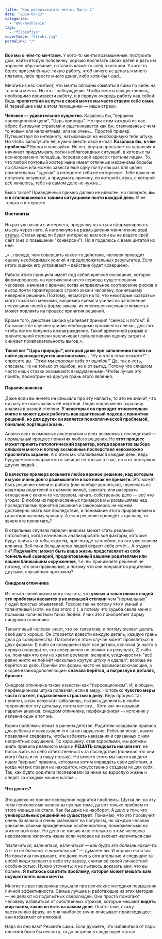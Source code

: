 ```yaml
---
title: "Как реализовывать мечты. Часть 1"
date: "2014-07-23"
categories: 
  - "eko-myshlenie"
tags: 
  - "filosofiya"
coverImage: "Strahi.jpg"
permalink: "/"
---
```


**Все мы о чём-то мечтаем.** У кого-то мечты возвышенные: построить дом, найти вторую половинку, хорошо воспитать своих детей и дать им хорошее образование, оставить какой-то след в истории. У кого-то более приземлённые: такую работу, чтоб ничего не делать и много платили, либо просто много денег, либо хотя-бы I-pad...

Многие из нас считают, что мечты обязаны сбываться сами по себе: на то они и мечты. Но это - заблуждение. Чтобы мечты осуществились, необходимо произвести работу, и в первую очередь работу над собой. Ведь **препятствия на пути к своей мечте мы часто ставим себе сами**. И первейшие нам в этом помощники — наши страхи.

**Человек — удивительное существо.** Казалось бы, "вершина эволюционной цепи", "Царь природы". Но при этом каждый из нас оброс бытовыми страхами и ощетинивается как ёж, сталкиваясь с чем-то новым или непонятным, или не очень... Простой пример. Путешествуя по интернету, натыкаешься на необходимую тебе штуку. Но чтобы заполучить её, нужно ввести свой e-mail. **Казалось бы, в чём проблема?** Введи и пользуйся. Но нет, внутри просыпается параноик и начинает придумывать сотни неблаговидных ситуаций, в которые ты всенепременно попадёшь, передав свой адресок третьим лицам. То, что любой почтовый хостер ныне имеет отличные механизмы борьбы со спамом или можно завести ещё одну почту как раз для целей сомнительных "сделок" в интернете тебя не интересует. Тебе важно не получить результат, а придумать причину, по которой штука, с которой всё началось, тебе на самом деле не нужна...

Было такое? Приведённый пример далеко не идеален, но поверьте, **вы и я сталкиваемся с такими ситуациями почти каждый день**. И не только в интернете.

#### Инстинкты

Но раз уж начали с интернета, продолжу пытаться сформулировать мысль через него. А натолкнуло на размышления меня чтение [этой статьи](http://habrahabr.ru/company/paysto/blog/230417/). Статья вряд ли будет интересна вам если вы не ведёте свой сайт (она о повышении "конверсии"). Но я поделюсь с вами цитатой из неё:

_«...прежде, чем совершить какое-то действие, человек проводит оценку необходимых усилий и предположительных результатов. Если итоги оценки его устраивают – действие будет совершено.

Работа этого принципа имеет под собой крепкое основание, которое формировалось на протяжении всего периода существования человека, начиная с времен, когда неправильное соотнесение рисков и выгод почти гарантировано стоило жизни человеку, принявшему неверное решение. Поэтому, несмотря на то, что некоторые «затраты» могут казаться мелкими, например время и усилия на заполнение нескольких полей в форме заказа, их «психологическая стоимость» может повлиять на процесс принятия решений.

Кроме того, действие закона усиливает принцип "сейчас и потом". В большинстве случаев усилия необходимо произвести сейчас, для того чтобы потом получить вознаграждение. Такой временной разрыв в значительной степени увеличивает субъективную оценку затрат и снижает привлекательность выгод.»_

**Такой вот "Царь природы", который даже при заполнении полей на сайте руководствуется инстинктами...** _"Ну и что в этом плохого?"_ - спросите вы. _"Этим мы спасаем себя от ошибок!"_ Да, так и есть, спасаем. Но не только от ошибок, но и от выгод. Потому что слишком часто наши страхи оказываются надуманными. Чтобы лучше это понять, посмотрим на другую грань этого явления.

#### Паралич анализа

Даже если вы ничего не слышали про эту напасть, то это не значит, что ни разу не оказывались её жертвой. Люди подвержены параличу анализа в разной степени. **У некоторых он проходит относительно мягко и может даже работать как адаптивный подход к принятию решений, но для других он является психологической проблемой, банально портящей жизнь.**

Анализ всех возможных альтернатив и всех возможных последствий — нормальный процесс принятия любого решения. Но **этот процесс может принять патологический характер, когда вариантов выбора слишком много и потому возможные последствия невозможно просчитать заранее**. А с этим мы сталкиваемся каждый день, ведь будущее многовариантно и зависит не только от нас, но и от поступков других людей...

**В качестве примера возьмите любое важное решение, над которым вы уже очень долго размышляете и всё никак не примете.** Это может быть решение сменить работу (или вообще уволиться), переехать из квартиры родителей в съёмное жильё, завязать или разорвать отношения с каким-то человеком, начать собственное дело — всё что угодно. В любом из перечисленных примеров мы размышляем над последствиями принятия решения и закономерно не можем достоверно знать все последствия, и понимание этого приравниваем к гарантированному провалу. А если решение приведёт к провалу, то зачем его принимать?

В отдельных случаях паралич анализа может стать реальной патологией, когда начинаешь анализировать все факторы, которые будут влиять на тебя, скажем, при походе за хлебом, но это уже совсем клиника. Всё-таки большинство людей отдают себе отчёт... А отдают ли? **Подумайте: может быть ваша жизнь представляет из себя тоннельный сценарий, продиктованный вашими родителями или вашим ближайшим окружением**, т.е. вы принимаете решения не потому, что они правильные, а потому что они понравятся родителям, друзьям, случайным прохожим?

#### Синдром отличника

Из опыта своей жизни могу сказать, что **умных и талантливых людей эти проблемы касаются в не меньшей степени** чем "нормальных" людей простых обывателей. Говорю так не потому что я умный и талантливый (хотя, не без этого :) ), а потому что судьба свела меня с большим количеством таких людей. У них это приобретает форму синдрома отличника.

Талантливый человек знает, что он талантлив, и потому желает делать своё дело хорошо. Он старается довести каждую деталь, каждую грань дела до совершенства. Патология в этом случае может проявляться в двух формах: 1) либо он совершенствует все детали, включая (и часто в первую очередь) те, что совершенно не влияют на результат, 2) либо он, понимая что ему не хватит времени, желания, усидчивости и "всё равно никто не поймёт насколько крутую штуку я сделал", вообще не берётся за дело. Причём эти формы часто не взаимоисключающие, а скорее взаимодополняющие: **сначала берётся, и погрязнув в деталях, бросает**.

Синдром отличника также известен как "перфекционизм". И, в общем, перфекционизм штука полезная, если в меру. Но только **чувство меры часто глохнет, подавляемое страстью к делу**. Ведь процесс так приятен, а про результат забываешь, пытаясь допилить в своём творении вот эту детальку, потом вот эту... Хотя как ни называй: паралич анализа, синдром отличника, перфекционизм — источник у явления один и тот же.

Корни проблемы лежат в раннем детстве. Родители создавали правила для ребёнка и наказывали его за их нарушение. Ребенок искал, каким правилами следовать, чтобы избежать наказания и связанных с ним неприятных ощущений. По хорошему, став взрослыми, мы должны знать правила реального мира и **РЕШАТЬ следовать им или нет**, не боясь взять на себя ответственность за последствия (понимая что они могут быть и не в нашу пользу). Но вместо этого мы часто как дети ищем "верные" правила, которыми хотим оправдать свои действия, а когда чётких правил не находится, искусственно создаём их для себя. Так, как будто родители последовали за ними во взрослую жизнь и следят за каждым нашим шагом...

#### Что делать?

Это далеко не полное освещение поднятой проблемы. Шутка ли: на эту тему психологами написаны пухлые тома, да вот только проблем от этого меньше не стало. Как бы даже не наоборот. А дело в том, что **универсальных решений не существует**. Понимаю, что это прозвучит очень банально и очень смахивает на популизм, но каждый человек уникален своими врождёнными особенностями, помноженными на жизненный опыт. Но дело не только и не столько в этом: человека невозможно излечить извне если человек не захочет излечиться сам.

_"Излечиться, излечиться, излечиться — как будто это болезнь какая-то. А я-то не больной, я нормальный!"_ — думаете вы. И хорошо если так. Но практика показывает, что даже очень сознательные и следящие за собой люди таскают в себе эту заразу, считая её своей личностной особенностью. Нужно уточнить: я не пытаюсь доказать вам, что вы больны. **Я пытаюсь осветить проблему, которая может мешать вам осуществлять ваши мечты.**

Многие из вас наверняка слышали про всяческие методики повышения личной эффективности. Самые лучшие и работающие из этих методик — не делают из подопытных сверхлюдей. Они просто помогают человеку избавиться от собственных страхов, которые мешают **видеть мир таким, каков он есть на самом деле**. Опять-таки, скажу заезженную фразу, но она наиболее точно описывает происходящее: они избавляют от иллюзий.

Надо ли оно вам? Решайте сами. Если думаете, что избавиться от пары иллюзий было бы неплохо, то до встречи в следующей статье.
